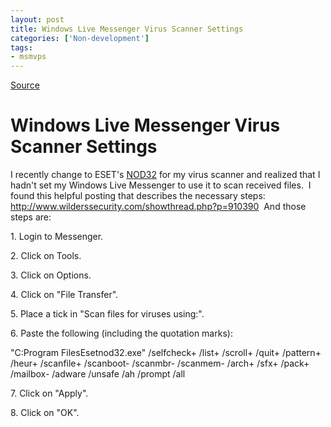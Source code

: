 ```yaml
---
layout: post
title: Windows Live Messenger Virus Scanner Settings
categories: ['Non-development']
tags:
- msmvps
---
```

[Source](http://blogs.msmvps.com/peterritchie/2007/03/22/windows-live-messenger-virus-scanner-settings/ "Permalink to Windows Live Messenger Virus Scanner Settings")

# Windows Live Messenger Virus Scanner Settings

I recently change to ESET's [NOD32][1] for my virus scanner and realized that I hadn't set my Windows Live Messenger to use it to scan received files.  I found this helpful posting that describes the necessary steps: <http://www.wilderssecurity.com/showthread.php?p=910390>  And those steps are:

1\. Login to Messenger.

2\. Click on Tools.

3\. Click on Options.

4\. Click on "File Transfer".

5\. Place a tick in "Scan files for viruses using:".

6\. Paste the following (including the quotation marks):

"C:Program FilesEsetnod32.exe" /selfcheck+ /list+ /scroll+ /quit+ /pattern+ /heur+ /scanfile+ /scanboot- /scanmbr- /scanmem- /arch+ /sfx+ /pack+ /mailbox- /adware /unsafe /ah /prompt /all

7\. Click on "Apply".

8\. Click on "OK".

[1]: http://www.eset.com/products/index.php

